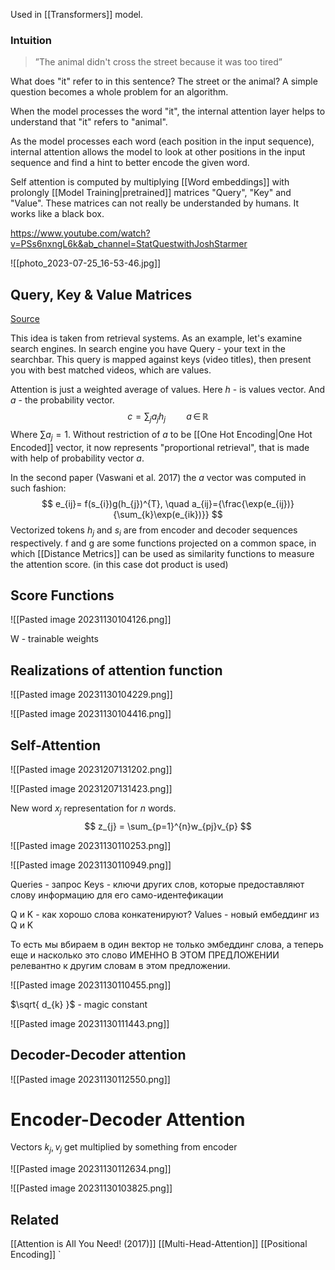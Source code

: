 Used in [[Transformers]] model.

### Intuition
> ”The animal didn't cross the street because it was too tired”

 What does "it" refer to in this sentence? The street or the animal? A simple question becomes a whole problem for an algorithm. 

When the model processes the word "it", the internal attention layer helps to understand that "it" refers to "animal". 

As the model processes each word (each position in the input sequence), internal attention allows the model to look at other positions in the input sequence and find a hint to better encode the given word.

Self attention is computed by multiplying [[Word embeddings]] with prolongly [[Model Training|pretrained]]
matrices "Query", "Key" and "Value". These matrices can not really be understanded by humans. It works like a black box.

https://www.youtube.com/watch?v=PSs6nxngL6k&ab_channel=StatQuestwithJoshStarmer

![[photo_2023-07-25_16-53-46.jpg]]


## Query, Key & Value Matrices
[Source](https://stats.stackexchange.com/questions/421935/what-exactly-are-keys-queries-and-values-in-attention-mechanisms)

This idea is taken from retrieval systems. As an example, let's examine search engines. In search engine you have Query - your text in the searchbar. This query is mapped against keys (video titles), then present you with best matched videos, which are values.

Attention is just a weighted average of values. Here $h$ - is values vector. And $a$ - the probability vector.
$$
c = \sum_{j}a_{j}h_{j} \quad \quad  a \, \in \, \mathbb{R}
$$
Where $\sum a_{j} = 1$. Without restriction of $a$ to be [[One Hot Encoding|One Hot Encoded]] vector, it now represents "proportional retrieval", that is made with help of probability vector $a$.

In the second paper (Vaswani et al. 2017) the $a$ vector was computed in such fashion:
$$
e_{ij}= f(s_{i})g(h_{j})^{T}, \quad a_{ij}={\frac{\exp(e_{ij})}{\sum_{k}\exp(e_{ik})}}
$$
	Vectorized tokens $h_{j}$ and $s_{i}$ are from encoder and decoder sequences respectively. f and g are some functions projected on a common space, in which [[Distance Metrics]] can be used as similarity functions to measure the attention score. (in this case dot product is used)


## Score Functions
![[Pasted image 20231130104126.png]]

W - trainable weights

## Realizations of attention function
![[Pasted image 20231130104229.png]]

![[Pasted image 20231130104416.png]]

## Self-Attention
![[Pasted image 20231207131202.png]]

![[Pasted image 20231207131423.png]]

New word $x_{j}$ representation for $n$ words.
$$
z_{j} = \sum_{p=1}^{n}w_{pj}v_{p}
$$

![[Pasted image 20231130110253.png]]

![[Pasted image 20231130110949.png]]

Queries - запрос 
Keys - ключи других слов, которые предоставляют слову информацию для его само-идентефикации 

Q и K - как хорошо слова конкатенируют? 
Values - новый ембеддинг из Q и K

То есть мы вбираем в один вектор не только эмбеддинг слова, а теперь еще и насколько это слово ИМЕННО В ЭТОМ ПРЕДЛОЖЕНИИ релевантно к другим словам в этом предложении.

![[Pasted image 20231130110455.png]]

$\sqrt{ d_{k} }$ - magic constant

![[Pasted image 20231130111443.png]]





## Decoder-Decoder attention
![[Pasted image 20231130112550.png]]


# Encoder-Decoder Attention
Vectors $k_{j}, v_{j}$ get multiplied by something from encoder

![[Pasted image 20231130112634.png]]

![[Pasted image 20231130103825.png]]


## Related
[[Attention is All You Need! (2017)]]
[[Multi-Head-Attention]]
[[Positional Encoding]]
`